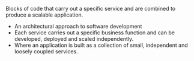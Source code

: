 Blocks of code that carry out a specific service and are combined to produce a scalable application.
- An architectural approach to software development
- Each service carries out a specific business function and can be developed, deployed and scaled independently.
- Where an application is built as a collection of small, independent and loosely coupled services.